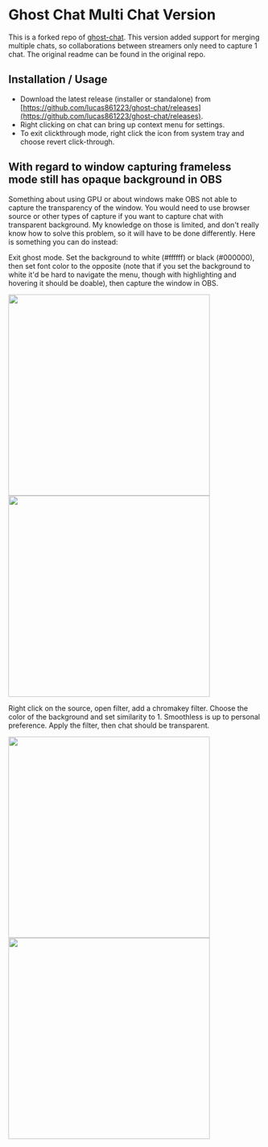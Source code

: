 # Ghost Chat Multi Chat Version

This is a forked repo of [ghost-chat](https://github.com/Enubia/ghost-chat). This version added support for merging multiple chats, so collaborations between streamers only need to capture 1 chat. The original readme can be found in the original repo.

## Installation / Usage

- Download the latest release (installer or standalone) from [https://github.com/lucas861223/ghost-chat/releases](https://github.com/lucas861223/ghost-chat/releases).
- Right clicking on chat can bring up context menu for settings.
- To exit clickthrough mode, right click the icon from system tray and choose revert click-through.

## With regard to window capturing frameless mode still has opaque background in OBS

Something about using GPU or about windows make OBS not able to capture the transparency of the window. You would need to use browser source or other types of capture if you want to capture chat with transparent background. My knowledge on those is limited, and don't really know how to solve this problem, so it will have to be done differently. Here is something you can do instead:

Exit ghost mode. Set the background to white (#ffffff) or black (#000000), then set font color to the opposite (note that if you set the background to white it'd be hard to navigate the menu, though with highlighting and hovering it should be doable), then capture the window in OBS. 

<p float="left">
  <img src="https://i.imgur.com/XOOliRD.png" width="400" />
  <img src="https://i.imgur.com/JIz4tlX.png" width="400" /> 
</p>


Right click on the source, open filter, add a chromakey filter. Choose the color of the background and set similarity to 1. Smoothless is up to personal preference. Apply the filter, then chat should be transparent.

<p float="left">
  <img src="https://i.imgur.com/rIIh2pX.png" width="400" />
  <img src="https://i.imgur.com/ESM3ZkV.png" width="400" /> 
</p>
